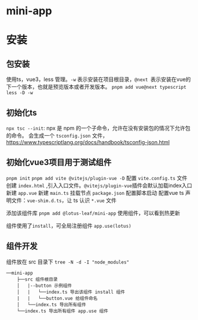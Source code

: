 # mini-app
# 安装
## 包安装
使用ts，vue3，less 管理。`-w` 表示安装在项目根目录，`@next `表示安装在vue的下一个版本，也就是预览版本或者开发版本。
`pnpm add vue@next typescript less -D -w`

## 初始化ts
`npx tsc --init`: npx 是 npm 的一个子命令，允许在没有安装包的情况下允许包的命令。
会生成一个 `tsconfig.json` 文件，https://www.typescriptlang.org/docs/handbook/tsconfig-json.html

## 初始化vue3项目用于测试组件
`pnpm init`
`pnpm add vite @vitejs/plugin-vue -D`
配置 `vite.config.ts` 文件
创建 `index.html` ,引入入口文件。`@vitejs/plugin-vue`插件会默认加载index入口
新建 `app.vue`
新建 `main.ts` 挂载节点
`package.json` 配置脚本启动
配置vue ts 声明文件：`vue-shim.d.ts`，让 ts 认识 `*.vue` 文件

添加该组件库 `pnpm add @lotus-leaf/mini-app`
使用组件，可以看到热更新

组件使用了`install`，可全局注册组件
`app.use(lotus)`

## 组件开发
组件放在 src 目录下
`tree -N -d -I "node_modules" `
```
──mini-app
    ├──src 组件根目录 
    │   |--button 示例组件
    │   |   └──index.ts 导出该组件 install 组件
    |   |   └──button.vue 给组件命名
    │   └──index.ts 导出所有组件
    └──index.ts 导出所有组件 app.use 组件
```
